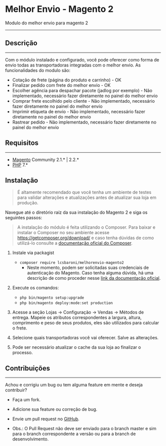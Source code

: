 # Melhor Envio - Magento 2
Modulo do melhor envio para magento 2

---
Descrição
---------
---
Com o módulo instalado e configurado, você pode oferecer como forma de envio todas as transportadoras integradas com o melhor envio. As funcionalidades do modulo são:

 - Cotação de frete (página do produto e carrinho) - OK
 - Finalizar pedido com frete do melhor envio - OK
 - Escolher agência para despachar pacote (jadlog por exemplo) - Não implementado, necessário fazer diretamente no painel do melhor envio
 - Comprar frete escolhido pelo cliente - Não implementado, necessário fazer diretamente no painel do melhor envio
 - Imprimir etiqueta de envio - Não implementado, necessário fazer diretamente no painel do melhor envio
 - Rastrear pedido - Não implementado, necessário fazer diretamente no painel do melhor envio


Requisitos
----------
---
 - [Magento] Community 2.1.* | 2.2.*
 - [PHP] 7.*

Instalação
-----------
> É altamente recomendado que você tenha um ambiente de testes para validar alterações e atualizações antes de atualizar sua loja em produção.

Navegue até o diretório raíz da sua instalação do Magento 2 e siga os seguintes passos:

> A instalação do módulo é feita utilizando o Composer. Para baixar e instalar o Composer no seu ambiente acesse https://getcomposer.org/download/ e caso tenha dúvidas de como utilizá-lo consulte a [documentação oficial do Composer](https://getcomposer.org/doc/).

1. Instale via packagist 
   - ```composer require lcsbaroni/melhorenvio-magento2```
       - Neste momento, podem ser solicitadas suas credenciais de autenticação do Magento. Caso tenha alguma dúvida, há uma descrição de como proceder nesse [link da documentação oficial](http://devdocs.magento.com/guides/v2.0/install-gde/prereq/connect-auth.html).
2. Execute os comandos:
   - ```php bin/magento setup:upgrade```
   - ```php bin/magento deploy:mode:set production```

3. Acesse a seção Lojas -> Configuração -> Vendas -> Métodos de entrega. Mapeie os atributos correspondentes a largura, altura, comprimento e peso de seus produtos, eles são utilizados para calcular o frete.

4. Selecione quais transportadoras você vai oferecer. Salve as alterações.

5. Pode ser necessário atualizar o cache da sua loja ao finalizar o processo.

Contribuições
-------------
---
Achou e corrigiu um bug ou tem alguma feature em mente e deseja contribuir?

* Faça um fork.
* Adicione sua feature ou correção de bug.
* Envie um pull request no [GitHub].
* Obs.: O Pull Request não deve ser enviado para o branch master e sim para o branch correspondente a versão ou para a branch de desenvolvimento.

  [Melhor Envio]: https://www.melhorenvio.com.br/
  [API Melhor Envio]: https://docs.melhorenvio.com.br/
  [Magento]: https://www.magentocommerce.com/
  [PHP]: http://www.php.net/
  [GitHub]: https://github.com/lcsbaroni/melhorenvio-magento2
